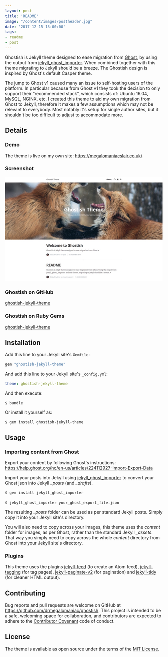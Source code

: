 ```yaml
---
layout: post
title: 'README'
image: "/content/images/postheader.jpg"
date: '2017-12-15 13:00:00'
tags:
- readme
- post
---
```


Ghostish is Jekyll theme designed to ease migration from [Ghost](https://ghost.org), by using the output from [jekyll_ghost_importer](https://github.com/eloyesp/jekyll_ghost_importer). When combined together with this theme migrating to Jekyll should be a breeze. The Ghostish design is inspired by Ghost's default Casper theme.

The jump to Ghost v1 caused many an issue to self-hosting users of the platform. In particular because from Ghost v1 they took the decision to only support their “recommended stack”, which consists of: Ubuntu 16.04, MySQL, NGINX, etc. I created this theme to aid my own migration from Ghost to Jekyll, therefore it makes a few assumptions which may not be relevant to everybody. Most notably it's setup for single author sites, but it shouldn't be too difficult to adjust to accommodate more.

## Details

### Demo

The theme is live on my own site: https://megalomaniacslair.co.uk/

### Screenshot

![Screenshot](/screenshot.png)

### Ghostish on GitHub

[ghostish-jekyll-theme](https://github.com/drmegalomaniac/ghostish)

### Ghostish on Ruby Gems

[ghostish-jekyll-theme](https://rubygems.org/gems/ghostish-jekyll-theme)

## Installation

Add this line to your Jekyll site's `Gemfile`:

```ruby
gem "ghostish-jekyll-theme"
```

And add this line to your Jekyll site's `_config.yml`:

```yaml
theme: ghostish-jekyll-theme
```

And then execute:

    $ bundle

Or install it yourself as:

    $ gem install ghostish-jekyll-theme

## Usage

### Importing content from Ghost

Export your content by following Ghost's instructions: https://help.ghost.org/hc/en-us/articles/224112927-Import-Export-Data

Import your posts into Jekyll using [jekyll_ghost_importer](https://github.com/eloyesp/jekyll_ghost_importer) to convert your Ghost json into Jekyll *\_posts* (and *\_drafts*).

    $ gem install jekyll_ghost_importer

    $ jekyll_ghost_importer your_ghost_export_file.json

The resulting *\_posts* folder can be used as per standard Jekyll posts. Simply copy it into your Jekyll site's directory.

You will also need to copy across your images, this theme uses the _content_ folder for images, as per Ghost, rather than the standard Jekyll *\_assets*. That way you simply need to copy across the whole _content_ directory from Ghost into your Jekyll site's directory.

### Plugins

This theme uses the plugins [jekyll-feed](https://rubygems.org/gems/jekyll-feed) (to create an Atom feed), [jekyll-tagging](https://rubygems.org/gems/jekyll-tagging) (for tag pages), [jekyll-paginate-v2](https://rubygems.org/gems/jekyll-paginate-v2) (for pagination) and [jekyll-tidy](https://rubygems.org/gems/jekyll-tidy) (for cleaner HTML output).

## Contributing

Bug reports and pull requests are welcome on GitHub at https://github.com/drmegalomaniac/ghostish. This project is intended to be a safe, welcoming space for collaboration, and contributors are expected to adhere to the [Contributor Covenant](http://contributor-covenant.org) code of conduct.

## License

The theme is available as open source under the terms of the [MIT License](https://opensource.org/licenses/MIT).
